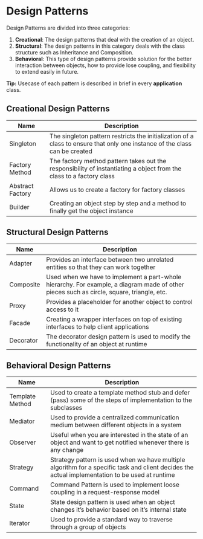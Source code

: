 # Design Patterns
Design Patterns are divided into three categories:

 1.   **Creational**: The design patterns that deal with the creation of an object.
 2.   **Structural**: The design patterns in this category deals with the class structure such as Inheritance and Composition.
 3. **Behavioral**: This type of design patterns provide solution for the better interaction between objects, how to provide lose coupling, and flexibility to extend easily in future.

**Tip:** Usecase of each pattern is described in brief in every **application** class.
 
 ## Creational Design Patterns
 
| Name | Description  |
|-|-|
| Singleton | The singleton pattern restricts the initialization of a class to ensure that only one instance of the class can be created |
| Factory Method| The factory method pattern takes out the responsibility of instantiating a object from the class to a factory class|
| Abstract Factory | Allows us to create a factory for factory classes|
| Builder | Creating an object step by step and a method to finally get the object instance|

 ## Structural Design Patterns
 
| Name | Description |
|-|-|
| Adapter | Provides an interface between two unrelated entities so that they can work together |
| Composite | Used when we have to implement a part-whole hierarchy. For example, a diagram made of other pieces such as circle, square, triangle, etc. |
| Proxy | Provides a placeholder for another object to control access to it |
| Facade | Creating a wrapper interfaces on top of existing interfaces to help client applications |
| Decorator | The decorator design pattern is used to modify the functionality of an object at runtime |

 ## Behavioral Design Patterns
 
| Name | Description |
|-|-|
| Template Method | Used to create a template method stub and defer (pass) some of the steps of implementation to the subclasses |
| Mediator | Used to provide a centralized communication medium between different objects in a system |
| Observer | Useful when you are interested in the state of an object and want to get notified whenever there is any change |
| Strategy | Strategy pattern is used when we have multiple algorithm for a specific task and client decides the actual implementation to be used at runtime |
| Command | Command Pattern is used to implement loose coupling in a request-response model |
| State | State design pattern is used when an object changes it’s behavior based on it’s internal state |
| Iterator | Used to provide a standard way to traverse through a group of objects |
	
